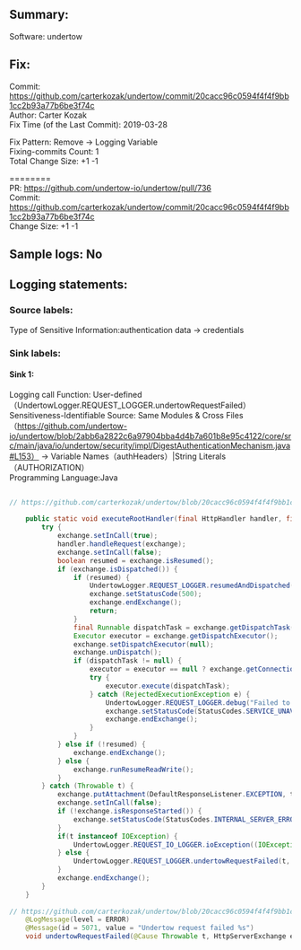 ## Summary:  
Software: undertow  
## Fix:  
Commit: https://github.com/carterkozak/undertow/commit/20cacc96c0594f4f4f9bb1cc2b93a77b6be3f74c  
Author: Carter Kozak  
Fix Time (of the Last Commit): 2019-03-28  
  
Fix Pattern: Remove -> Logging Variable  
Fixing-commits Count: 1  
Total Change Size: +1 -1  
  
========  
PR: https://github.com/undertow-io/undertow/pull/736  
Commit: https://github.com/carterkozak/undertow/commit/20cacc96c0594f4f4f9bb1cc2b93a77b6be3f74c  
Change Size: +1 -1  
## Sample logs: No  
## Logging statements:  
### Source labels:  
Type of Sensitive Information:authentication data -> credentials  
### Sink labels:  
#### Sink 1:  
Logging call Function:  User-defined（UndertowLogger.REQUEST_LOGGER.undertowRequestFailed）  
Sensitiveness-Identifiable Source:  Same Modules & Cross Files（https://github.com/undertow-io/undertow/blob/2abb6a2822c6a97904bba4d4b7a601b8e95c4122/core/src/main/java/io/undertow/security/impl/DigestAuthenticationMechanism.java#L153） -> Variable Names（authHeaders）|String Literals（AUTHORIZATION）  
Programming Language:Java  
```Java  
  
// https://github.com/carterkozak/undertow/blob/20cacc96c0594f4f4f9bb1cc2b93a77b6be3f74c/core/src/main/java/io/undertow/server/Connectors.java#L361-L406  
  
    public static void executeRootHandler(final HttpHandler handler, final HttpServerExchange exchange) {  
        try {  
            exchange.setInCall(true);  
            handler.handleRequest(exchange);  
            exchange.setInCall(false);  
            boolean resumed = exchange.isResumed();  
            if (exchange.isDispatched()) {  
                if (resumed) {  
                    UndertowLogger.REQUEST_LOGGER.resumedAndDispatched();  
                    exchange.setStatusCode(500);  
                    exchange.endExchange();  
                    return;  
                }  
                final Runnable dispatchTask = exchange.getDispatchTask();  
                Executor executor = exchange.getDispatchExecutor();  
                exchange.setDispatchExecutor(null);  
                exchange.unDispatch();  
                if (dispatchTask != null) {  
                    executor = executor == null ? exchange.getConnection().getWorker() : executor;  
                    try {  
                        executor.execute(dispatchTask);  
                    } catch (RejectedExecutionException e) {  
                        UndertowLogger.REQUEST_LOGGER.debug("Failed to dispatch to worker", e);  
                        exchange.setStatusCode(StatusCodes.SERVICE_UNAVAILABLE);  
                        exchange.endExchange();  
                    }  
                }  
            } else if (!resumed) {  
                exchange.endExchange();  
            } else {  
                exchange.runResumeReadWrite();  
            }  
        } catch (Throwable t) {  
            exchange.putAttachment(DefaultResponseListener.EXCEPTION, t);  
            exchange.setInCall(false);  
            if (!exchange.isResponseStarted()) {  
                exchange.setStatusCode(StatusCodes.INTERNAL_SERVER_ERROR);  
            }  
            if(t instanceof IOException) {  
                UndertowLogger.REQUEST_IO_LOGGER.ioException((IOException) t);  
            } else {  
                UndertowLogger.REQUEST_LOGGER.undertowRequestFailed(t, exchange); // HERE IS THE SINK 1  
            }  
            exchange.endExchange();  
        }  
    }  
  
// https://github.com/carterkozak/undertow/blob/20cacc96c0594f4f4f9bb1cc2b93a77b6be3f74c/core/src/main/java/io/undertow/UndertowLogger.java#L344-L346  
    @LogMessage(level = ERROR)  
    @Message(id = 5071, value = "Undertow request failed %s")  
    void undertowRequestFailed(@Cause Throwable t, HttpServerExchange exchange);  
  
```  
